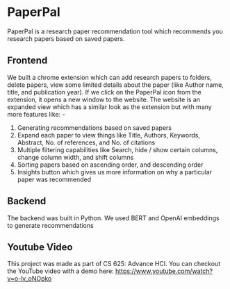 # PaperPal

PaperPal is a research paper recommendation tool which recommends you research papers based on saved papers. 

## Frontend

We built a chrome extension which can add research papers to folders, delete papers, view some limited details about the paper (like Author name, title, and publication year). If we click on the PaperPal icon from the extension, it opens a new window to the website. The website is an expanded view which has a similar look as the extension but with many more features like: -

1. Generating recommendations based on saved papers
2. Expand each paper to view things like Title, Authors, Keywords, Abstract, No. of references, and No. of citations
3. Multiple filtering capabilities like Search, hide / show certain columns, change column width, and shift columns
4. Sorting papers based on ascending order, and descending order
5. Insights button which gives us more information on why a particular paper was recommended

## Backend

The backend was built in Python. We used BERT and OpenAI embeddings to generate recommendations

## Youtube Video

This project was made as part of CS 625: Advance HCI. You can checkout the YouTube video with a demo here: https://www.youtube.com/watch?v=o-lv_oNOpko
